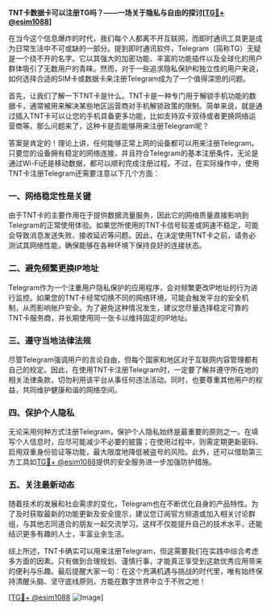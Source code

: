 **TNT卡数据卡可以注册TG吗？——一场关于隐私与自由的探讨[[TG💪+ @esim1088](https://t.me/s/esim1088)]**

在当今这个信息爆炸的时代，我们每个人都离不开互联网，而即时通讯工具更是成为日常生活中不可或缺的一部分。提到即时通讯软件，Telegram（简称TG）无疑是一个绕不开的名字。它以其强大的加密功能、丰富的功能插件以及全球化的用户群体吸引了无数用户的青睐。然而，对于一些追求隐私保护和独立性的用户来说，如何选择合适的SIM卡或数据卡来注册Telegram成为了一个值得深思的问题。

首先，让我们了解一下TNT卡是什么。TNT卡是一种专门用于解锁手机功能的数据卡，通常被用来解决某些地区运营商对手机解锁政策的限制。简单来说，就是通过插入TNT卡可以让您的手机具备更多功能，比如支持双卡双待或者更换网络运营商等。那么问题来了，这种卡是否能够用来注册Telegram呢？

答案是肯定的！理论上讲，任何能够正常上网的设备都可以用来注册Telegram。只要您的设备拥有稳定的网络连接，并且符合Telegram的基本注册条件，无论是通过Wi-Fi还是移动数据，都可以顺利完成注册过程。不过，在实际操作中，使用TNT卡注册Telegram还需要注意以下几个方面：

### **一、网络稳定性是关键**
由于TNT卡的主要作用在于提供数据流量服务，因此它的网络质量直接影响到Telegram的正常使用体验。如果您所使用的TNT卡信号较差或网速不稳定，可能会导致消息发送失败、接收延迟等问题。因此，在决定使用TNT卡之前，请务必测试其网络性能，确保能够在各种环境下保持良好的连接状态。

### **二、避免频繁更换IP地址**
Telegram作为一个注重用户隐私保护的应用程序，会对频繁更改IP地址的行为进行监控。如果您的TNT卡经常切换不同的网络环境，可能会触发平台的安全机制，从而影响账户安全。为了避免这种情况发生，建议您尽量选择稳定可靠的TNT卡服务商，并长期使用同一张卡以维持固定的IP地址。

### **三、遵守当地法律法规**
尽管Telegram强调用户的言论自由，但每个国家和地区对于互联网内容管理都有自己的规定。因此，在使用TNT卡注册Telegram时，一定要了解并遵守所在地的相关法律条款，切勿利用该平台从事任何违法活动。同时，也要尊重其他用户的权益，共同维护健康和谐的网络空间。

### **四、保护个人隐私**
无论采用何种方式注册Telegram，保护个人隐私始终是最重要的原则之一。在填写个人信息时，应尽可能减少不必要的披露；在使用过程中，则需定期更新密码、启用双重身份验证等功能，最大限度地降低被盗号的风险。此外，还可以借助第三方工具如[TG💪+ @esim1088](https://t.me/s/esim1088)提供的安全服务进一步加强防护措施。

### **五、关注最新动态**
随着技术的发展和社会需求的变化，Telegram也在不断优化自身的产品特性。为了及时获取最新的功能更新及安全提示，建议您订阅官方频道或加入相关讨论群组，与其他志同道合的朋友一起交流学习。这样不仅能提升自己的技术水平，还能结识更多有趣的人士，丰富业余生活。

综上所述，TNT卡确实可以用来注册Telegram，但这需要我们在实践中综合考虑多方面的因素。只有做到合理规划、谨慎行事，才能真正享受到这款优秀应用带来的便利与乐趣。最后提醒大家一句：在这个充满机遇与挑战的时代里，唯有始终保持清醒头脑、坚守底线原则，方能在数字世界中立于不败之地！

[[TG💪+ @esim1088](https://t.me/s/esim1088) ![Image](https://i.postimg.cc/4NQfJmqS/Snipaste-2025-05-13-00-14-12.png)]
